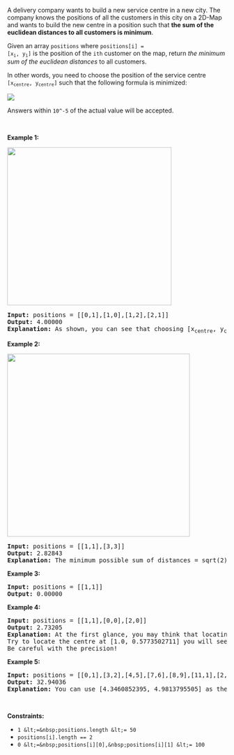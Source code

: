 A delivery company wants to build a new service centre in a new city. The company knows the positions of all the customers in this city on a 2D-Map and wants to build the new centre in a position such that __the sum of the euclidean distances to all customers is minimum__.

Given an array `` positions `` where <code>positions[i] = [x<sub>i</sub>, y<sub>i</sub>]</code> is the position of the `` ith `` customer on the map, return _the minimum sum of the euclidean distances_ to all customers.

In other words, you need to choose the position of the service centre <code>[x<sub>centre</sub>, y<sub>centre</sub>]</code> such that the following formula is minimized:

![](https://assets.leetcode.com/uploads/2020/06/25/q4_edited.jpg)

Answers within&nbsp;`` 10^-5 ``&nbsp;of the actual value will be accepted.

&nbsp;

__Example 1:__

<img alt="" src="https://assets.leetcode.com/uploads/2020/06/25/q4_e1.jpg" style="width: 377px; height: 362px;"/>

<pre>
<strong>Input:</strong> positions = [[0,1],[1,0],[1,2],[2,1]]
<strong>Output:</strong> 4.00000
<strong>Explanation:</strong> As shown, you can see that choosing [x<sub>centre</sub>, y<sub>centre</sub>] = [1, 1] will make the distance to each customer = 1, the sum of all distances is 4 which is the minimum possible we can achieve.
</pre>

__Example 2:__

<img alt="" src="https://assets.leetcode.com/uploads/2020/06/25/q4_e3.jpg" style="width: 419px; height: 419px;"/>

<pre>
<strong>Input:</strong> positions = [[1,1],[3,3]]
<strong>Output:</strong> 2.82843
<strong>Explanation:</strong> The minimum possible sum of distances = sqrt(2) + sqrt(2) = 2.82843
</pre>

__Example 3:__

<pre>
<strong>Input:</strong> positions = [[1,1]]
<strong>Output:</strong> 0.00000
</pre>

__Example 4:__

<pre>
<strong>Input:</strong> positions = [[1,1],[0,0],[2,0]]
<strong>Output:</strong> 2.73205
<strong>Explanation:</strong> At the first glance, you may think that locating the centre at [1, 0] will achieve the minimum sum, but locating it at [1, 0] will make the sum of distances = 3.
Try to locate the centre at [1.0, 0.5773502711] you will see that the sum of distances is 2.73205.
Be careful with the precision!
</pre>

__Example 5:__

<pre>
<strong>Input:</strong> positions = [[0,1],[3,2],[4,5],[7,6],[8,9],[11,1],[2,12]]
<strong>Output:</strong> 32.94036
<strong>Explanation:</strong> You can use [4.3460852395, 4.9813795505] as the position of the centre.
</pre>

&nbsp;

__Constraints:__

*   `` 1 &lt;=&nbsp;positions.length &lt;= 50 ``
*   `` positions[i].length == 2 ``
*   `` 0 &lt;=&nbsp;positions[i][0],&nbsp;positions[i][1] &lt;= 100 ``